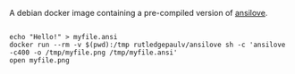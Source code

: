 A debian docker image containing a pre-compiled version of [ansilove](https://github.com/ansilove/ansilove).

```shell 

echo "Hello!" > myfile.ansi
docker run --rm -v $(pwd):/tmp rutledgepaulv/ansilove sh -c 'ansilove -c400 -o /tmp/myfile.png /tmp/myfile.ansi'
open myfile.png

```